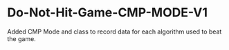 # Do-Not-Hit-Game-CMP-MODE-V1
Added CMP Mode and class to record data for each algorithm used to beat the game.  

